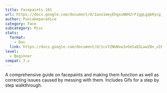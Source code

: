 ```yaml
---
title: Facepaints 101
url: https://docs.google.com/document/d/1axo1meyEhgxuN0H2rFzggLgqbRycp_NaSdzW3ghcDVs
author: Puncakeparadice
category: Face
subcategory: Misc
stats:
  format:
    - Doc
  link: https://docs.google.com/document/d/1ccYZNUWxw3vOeSaEGLwwZ8n_oI6Q2hwTW3lZ5J0CCbs/edit?usp=sharing
level:
  - Beginner
compat: 7.x
---
```

A comprehensive guide on facepaints and making them function as well as correcting issues caused by messing with them. Includes Gifs for a step by step walkthrough.